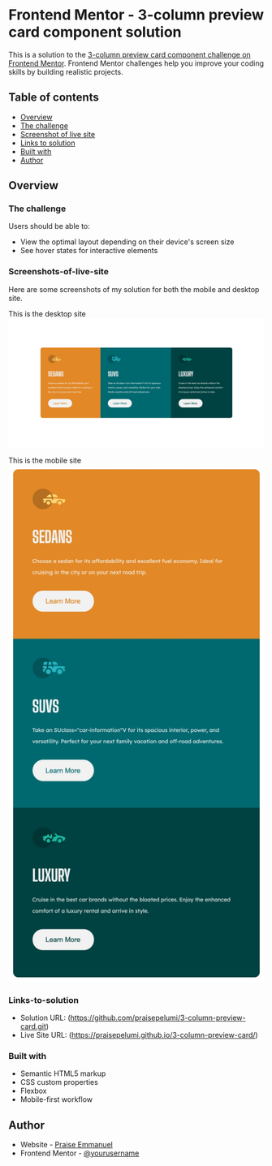 # Frontend Mentor - 3-column preview card component solution

This is a solution to the [3-column preview card component challenge on Frontend Mentor](https://www.frontendmentor.io/challenges/3column-preview-card-component-pH92eAR2-). Frontend Mentor challenges help you improve your coding skills by building realistic projects. 

## Table of contents

  - [Overview](#overview)
  - [The challenge](#the-challenge)
  - [Screenshot of live site](#screenshots-of-live-site)
  - [Links to solution](#links-to-solution)
  - [Built with](#built-with)
  - [Author](#author)

## Overview

### The challenge

Users should be able to:

- View the optimal layout depending on their device's screen size
- See hover states for interactive elements

### Screenshots-of-live-site
Here are some screenshots of my solution for both the mobile and desktop site. 

This is the desktop site
![Desktop Site](/images/3ColumnDesktopFull.jpeg?raw=true "Desktop Site")

This is the mobile site
![Mobile Site](/images/3ColumnMobile.jpeg?raw=true "Mobile Site")

### Links-to-solution

- Solution URL: (https://github.com/praisepelumi/3-column-preview-card.git)
- Live Site URL: (https://praisepelumi.github.io/3-column-preview-card/)


### Built with

- Semantic HTML5 markup
- CSS custom properties
- Flexbox
- Mobile-first workflow

## Author

- Website - [Praise Emmanuel](https://github.com/praisepelumi)
- Frontend Mentor - [@yourusername](https://www.frontendmentor.io/profile/praisepelumi)
